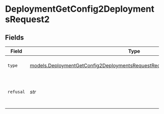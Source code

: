 # DeploymentGetConfig2DeploymentsRequest2


## Fields

| Field                                                                                                                                                              | Type                                                                                                                                                               | Required                                                                                                                                                           | Description                                                                                                                                                        |
| ------------------------------------------------------------------------------------------------------------------------------------------------------------------ | ------------------------------------------------------------------------------------------------------------------------------------------------------------------ | ------------------------------------------------------------------------------------------------------------------------------------------------------------------ | ------------------------------------------------------------------------------------------------------------------------------------------------------------------ |
| `type`                                                                                                                                                             | [models.DeploymentGetConfig2DeploymentsRequestRequestBodyMessages4ContentType](../models/deploymentgetconfig2deploymentsrequestrequestbodymessages4contenttype.md) | :heavy_check_mark:                                                                                                                                                 | The type of the content part.                                                                                                                                      |
| `refusal`                                                                                                                                                          | *str*                                                                                                                                                              | :heavy_check_mark:                                                                                                                                                 | The refusal message generated by the model.                                                                                                                        |